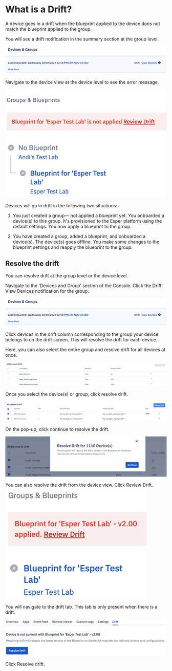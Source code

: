 # What is a Drift?

A device goes in a drift when the blueprint applied to the device does not match the blueprint applied to the group.

You will see a drift notification in the summary section at the group level.

![drift notification](./images/drift/1-notify.png)

  

Navigate to the device view at the device level to see the error message.

![drvice drift](./images/drift/2-error.png)

Devices will go in drift in the following two situations:

  

1.  You just created a group— not applied a blueprint yet. You onboarded a device(s) to this group. It's provisioned to the Esper platform using the default settings. You now apply a blueprint to the group.
    
2.  You have created a group, added a blueprint, and onboarded a device(s). The device(s) goes offline. You make some changes to the blueprint settings and reapply the blueprint to the group.
    

## Resolve the drift

You can resolve drift at the group level or the device level.

  

Navigate to the ‘Devices and Group’ section of the Console. Click the Drift: View Devices notification for the group.

![drift notification](./images/drift/1-notify.png)

Click devices in the drift column corresponding to the group your device belongs to on the drift screen. This will resolve the drift for each device.

Here, you can also select the entire group and resolve drift for all devices at once.

  
  

![](./images/drift/3-driftscreen.png)

  

Once you select the device(s) or group, click resolve drift.

  

![](./images/drift/4-resolvedrift.png)

  
  

On the pop-up, click continue to resolve the drift.

  

![](./images/drift/5-popup.png)

  

You can also resolve the drift from the device view. Click Review Drift.

  
  

![](./images/drift/6-deviceerror.png)

You will navigate to the drift tab. This tab is only present when there is a drift.

![](./images/drift/7-drifttab.png)

Click Resolve drift.
